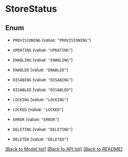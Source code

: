 # StoreStatus

## Enum


* `PROVISIONING` (value: `"PROVISIONING"`)

* `UPDATING` (value: `"UPDATING"`)

* `ENABLING` (value: `"ENABLING"`)

* `ENABLED` (value: `"ENABLED"`)

* `DISABING` (value: `"DISABING"`)

* `DISABLED` (value: `"DISABLED"`)

* `LOCKING` (value: `"LOCKING"`)

* `LOCKED` (value: `"LOCKED"`)

* `ERROR` (value: `"ERROR"`)

* `DELETING` (value: `"DELETING"`)

* `DELETED` (value: `"DELETED"`)


[[Back to Model list]](../README.md#documentation-for-models) [[Back to API list]](../README.md#documentation-for-api-endpoints) [[Back to README]](../README.md)


